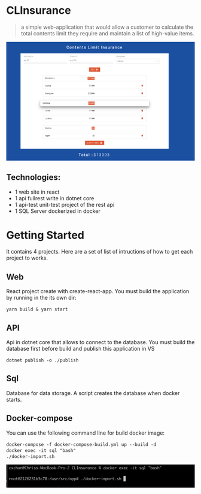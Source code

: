 # CLInsurance
> a simple web-application that would allow a customer to calculate the total contents limit they require and maintain a list of high-value items.

<img alt="web" src="./images/image2.png">

## Technologies:
 - 1 web site in react
 - 1 api fullrest write in dotnet core
 - 1 api-test unit-test project of the rest api
 - 1 SQL Server dockerized in docker
# Getting Started
It contains 4 projects. Here are a set of list of intructions of how to get each project to works.
## Web
React project create with create-react-app. You must build the application by running in the its own dir:

    yarn build & yarn start
## API
Api in dotnet core that allows to connect to the database. You must build the database first before build and publish this application in VS

    dotnet publish -o ./publish
## Sql
Database for data storage. A script creates the database when docker starts.

## Docker-compose
You can use the following command line for build docker image:

    docker-compose -f docker-compose-build.yml up --build -d
    docker exec -it sql "bash"
    ./docker-import.sh

<img alt="sql" src="./images/image1.png">
